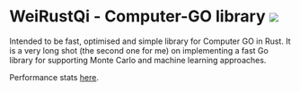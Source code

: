 # WeiRustQi - Computer-GO library [<img src="https://travis-ci.org/kuking/weirustqi.svg?branch=master">](https://travis-ci.org/kuking/weirustqi)
Intended to be fast, optimised and simple library for Computer GO in Rust.
It is a very long shot (the second one for me) on implementing a fast Go library
for supporting Monte Carlo and machine learning approaches.

Performance stats [here](PERFORMANCE.md).
